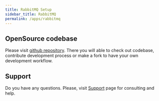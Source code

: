 ```yaml
---
title: RabbitMQ Setup
sidebar_title: RabbitMQ
permalink: /apps/rabbitmq
---
```


## OpenSource codebase

Please visit [github repository](https://github.com/boxmls/docker-rabbitmq). There you will able to check out codebase, contribute development process 
or make a fork to have your own development workflow.

## Support

Do you have any questions. Please, visit [Support](https://boxmls.github.io/support) page for consulting and help.